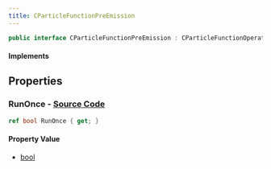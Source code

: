 ```yaml
---
title: CParticleFunctionPreEmission
---
```


```csharp
public interface CParticleFunctionPreEmission : CParticleFunctionOperator, CParticleFunction, ISchemaClass<CParticleFunction>, ISchemaClass<CParticleFunctionOperator>, ISchemaClass<CParticleFunctionPreEmission>, ISchemaField, ISchemaClass, INativeHandle
```

#### Implements

## Properties

### **RunOnce** - [Source Code](https://github.com/swiftly-solution/swiftlys2/blob/main/managed/src/SwiftlyS2.Generated/Schemas/Interfaces/CParticleFunctionPreEmission.cs#L16)

```csharp
ref bool RunOnce { get; }
```

#### Property Value

- [bool](https://learn.microsoft.com/dotnet/api/system.boolean)

